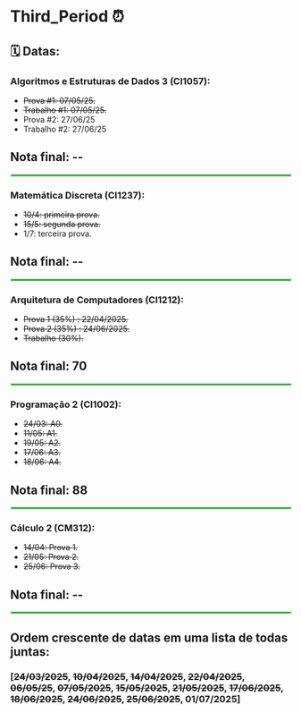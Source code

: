 # Third_Period ⏰​

## ​🗓️​ Datas: ​

### Algoritmos e Estruturas de Dados 3 (CI1057):
- ~~Prova #1: 07/05/25.~~
- ~~Trabalho #1: 07/05/25.~~
- Prova #2: 27/06/25
- Trabalho #2: 27/06/25
<div align="left">
<h2>Nota final: --</h2>
</div>

<hr style="border: 2px solid #90EE90;">

### Matemática Discreta (CI1237):
- ~~10/4: primeira prova.~~
- ~~15/5: segunda prova.~~
- 1/7: terceira prova.
<div align="left">
<h2>Nota final: --</h2>
</div>

<hr style="border: 2px solid #90EE90;">

### Arquitetura de Computadores (CI1212):
- ~~Prova 1 (35%) : 22/04/2025.~~
- ~~Prova 2 (35%) : 24/06/2025.~~
- ~~Trabalho (30%).~~
<div align="left">
<h2>Nota final: 70</h2>
</div>


<hr style="border: 2px solid #90EE90;">

### Programação 2 (CI1002):
- ~~24/03: A0.~~
- ~~11/05: A1.~~
- ~~19/05: A2.~~
- ~~17/06: A3.~~
- ~~18/06: A4.~~
<div align="left">
<h2>Nota final: 88</h2>
</div>


<hr style="border: 2px solid #90EE90;">

### Cálculo 2 (CM312):
- ~~14/04: Prova 1.~~
- ~~21/05: Prova 2.~~
- ~~25/06: Prova 3.~~

<div align="left">
<h2>Nota final: --</h2>
</div>


<hr style="border: 2px solid #90EE90;">

## Ordem crescente de datas em uma lista de todas juntas:

### [~~24/03/2025~~, ~~10/04/2025~~, ~~14/04/2025~~, ~~22/04/2025~~, ~~06/05/25~~, ~~07/05/2025~~, ~~15/05/2025~~, ~~21/05/2025~~, ~~17/06/2025~~, ~~18/06/2025~~, ~~24/06/2025~~, ~~25/06/2025~~, 01/07/2025]




